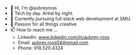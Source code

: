 - 👋 Hi, I’m @aubreyross
- 👀 Tech by day. Artist by night.  
- 🌱 Currently pursuing full stack web development at SMU.
- 💞️ Passion for all things creative 
- 📫 How to reach me ...
  * LinkedIn: www.linkedin.com/in/aubrey-ross
  * Email: aubrey.ross04@gmail.com
  * Phone: 918.520.4324
              

<!---
aubreyross/aubreyross is a ✨ special ✨ repository because its `README.md` (this file) appears on your GitHub profile.
You can click the Preview link to take a look at your changes.
--->
